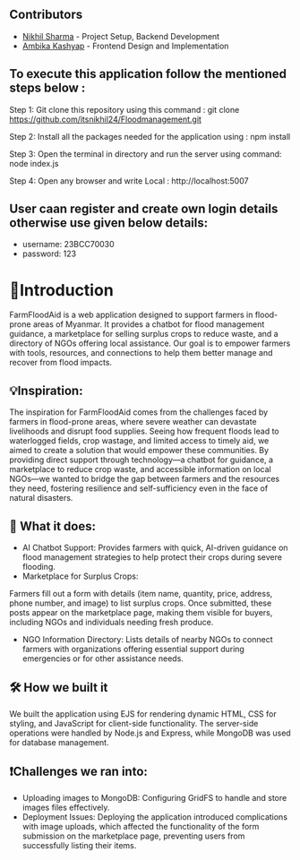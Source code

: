 ## Contributors

- [Nikhil Sharma](https://github.com/itsnikhil24/) - Project Setup, Backend Development
- [Ambika Kashyap](https://github.com/AMBIKAKAS/) - Frontend Design and Implementation



## To execute this application follow the mentioned steps below :

Step 1: Git clone this repository using  this command : git clone https://github.com/itsnikhil24/Floodmanagement.git

Step 2: Install all the packages needed for the application using : npm install

Step 3: Open the terminal in directory and run the server using command: node index.js

Step 4: Open any browser and write Local : http://localhost:5007



## User caan register and create own login details otherwise use given below details:

- username: 23BCC70030
- password: 123





# 🥁Introduction

FarmFloodAid is a web application designed to support farmers in flood-prone areas of Myanmar. It provides a chatbot for flood management guidance, a marketplace for selling surplus crops to reduce waste, and a directory of NGOs offering local assistance. Our goal is to empower farmers with tools, resources, and connections to help them better manage and recover from flood impacts.

## 💡Inspiration:


The inspiration for FarmFloodAid comes from the challenges faced by farmers in flood-prone areas, where severe weather can devastate livelihoods and disrupt food supplies. Seeing how frequent floods lead to waterlogged fields, crop wastage, and limited access to timely aid, we aimed to create a solution that would empower these communities. By providing direct support through technology—a chatbot for guidance, a marketplace to reduce crop waste, and accessible information on local NGOs—we wanted to bridge the gap between farmers and the resources they need, fostering resilience and self-sufficiency even in the face of natural disasters.
  
## 💬 What it does:

- AI Chatbot Support: Provides farmers with quick, AI-driven guidance on flood management strategies to help protect their crops during severe flooding.
- Marketplace for Surplus Crops:

Farmers fill out a form with details (item name, quantity, price, address, phone number, and image) to list surplus crops.
Once submitted, these posts appear on the marketplace page, making them visible for buyers, including NGOs and individuals needing fresh produce.
- NGO Information Directory: Lists details of nearby NGOs to connect farmers with organizations offering essential support during emergencies or for other assistance needs.


## 🛠 How we built it

We built the application using EJS for rendering dynamic HTML, CSS for styling, and JavaScript for client-side functionality. The server-side operations were handled by Node.js and Express, while MongoDB was used for database management.


## ❗Challenges we ran into:

-  Uploading images to MongoDB: Configuring GridFS to handle and store images files effectively.
-  Deployment Issues: Deploying the application introduced complications with image uploads, which affected the functionality of the form submission on the marketplace page, preventing users from successfully listing their items.
